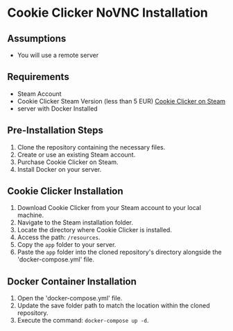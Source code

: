 # Cookie Clicker NoVNC Installation

## Assumptions

- You will use a remote server

## Requirements

- Steam Account
- Cookie Clicker Steam Version (less than 5 EUR) [Cookie Clicker on Steam](https://store.steampowered.com/app/1454400/Cookie_Clicker/)
- server with Docker Installed

## Pre-Installation Steps

1. Clone the repository containing the necessary files.
2. Create or use an existing Steam account.
3. Purchase Cookie Clicker on Steam.
4. Install Docker on your server.

## Cookie Clicker Installation

1. Download Cookie Clicker from your Steam account to your local machine.
2. Navigate to the Steam installation folder.
3. Locate the directory where Cookie Clicker is installed.
4. Access the path: `/resources`.
5. Copy the `app` folder to your server.
6. Paste the `app` folder into the cloned repository's directory alongside the 'docker-compose.yml' file.

## Docker Container Installation

1. Open the 'docker-compose.yml' file.
2. Update the save folder path to match the location within the cloned repository.
3. Execute the command: `docker-compose up -d`.
